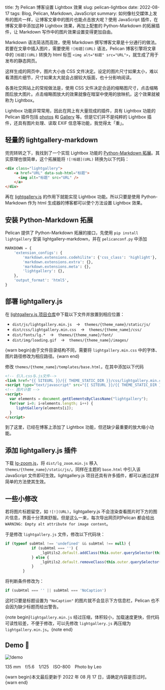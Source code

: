 title: 为 Pelican 博客设置 Lightbox 效果
slug:  pelican-lightbox
date: 2022-08-17
tags: Blog, Pelican, Markdown, JavaScript
summary: 如何像社交媒体上发布的图片一样，让博客文章中的图片也能点击放大呢？使用 JavaScript 插件，在博客文章中添加这种 Lightbox 效果，再加上配套的 Python-Markdown 的拓展插件，让 Markdown 写作中的图片效果设置变得更加自由。

Markdown 语法简洁而高效，使用 Markdown 撰写博客文章是十分通行的做法。若要在文章中插入图片，需要使用 `![标题](URL)` 语法，Pelican 博客引擎将文章中的 `[标题](URL)` 转换为 html 标签 `<img alt="标题" src="URL">`，就生成了用于发布的静态网页。

这样生成的网页中，图片大小由 CSS 文件决定。设定的图片尺寸如果太小，难以看清图片细节，尺寸如果太大就会占据较大版面，也十分影响阅读。

各类社交网站上的常规做法是，使用 CSS 文件决定合适的缩略图尺寸，点击缩略图后放大图片。点击缩略图放大的效果就像在暗室中使用的放映机，这个效果就被称为 Lightbox。

Lightbox 功能非常常用，因此在网上有大量现成的插件，具有 Lightbox 功能的 Pelican 插件包括 [photos](https://github.com/pelican-plugins/photos) 和 [Gallery](https://github.com/getpelican/pelican-plugins/tree/master/gallery) 等。但是它们并不是纯粹的 Lightbox 插件，还具有图片处理、读取 EXIF 信息等功能，我觉得太「重」。

## 轻量的 lightgallery-markdown

兜兜转转之下，我找到了一个实现 Lightbox 功能的 [Python-Markdown 拓展](https://github.com/g-provost/lightgallery-markdown)。其实原理也很简单，这个拓展能将 `![!标题](URL)` 转换为以下代码：

```html
<div class="lightgallery">
    <a href="URL" data-sub-html="标题">
      <img alt="标题" src="URL" />
    </a>
</div>
```

再在 [lightgallery.js](https://github.com/sachinchoolur/lightgallery.js) 的作用下就能实现 Lightbox 功能。所以只要是使用 Python-Markdown 作为 html 生成器的博客都可以使个方法设置 Lightbox 效果。

## 安装 Python-Markdown 拓展

Pelican 提供了 Python-Markdown 拓展的接口，先使用 `pip install lightgallery` 安装 lightgallery-markdown，并在 `pelicanconf.py` 中添加

``` python
MARKDOWN = {
    'extension_configs': {
        'markdown.extensions.codehilite': {'css_class': 'highlight'},
        'markdown.extensions.extra': {},
        'markdown.extensions.meta': {},
        'lightgallery': {},
    },
    'output_format': 'html5',
}
```

## 部署 lightgallery.js

在 [lightgallery.js 项目仓库](https://github.com/sachinchoolur/lightgallery.js)中下载以下文件并放置到相应位置：

- `dist/js/lightgallery.min.js`&emsp;→&emsp;`themes/{theme_name}/static/js/`
- `dist/css/lightgallery.min.css`&emsp;→&emsp;`themes/{theme_name}/css/`
- `dist/fonts/lg.*`&emsp;→&emsp;`themes/{theme_name}/font/`
- `dist/img/loading.gif`&emsp;→&emsp;`themes/{theme_name}/images/`

{warn begin}由于文件目录结构不同，需要将 `lightgallery.min.css` 中的字体、图片路径修改为相应路径。{warn end}

修改 `themes/{theme_name}/templates/base.html`，在其中添加以下代码

```html
<!-- 引入.css与.js文件-->
<link href="{{ SITEURL }}/{{ THEME_STATIC_DIR }}/css/lightgallery.min.css" type="text/css" rel="stylesheet" />
<script type="text/javascript" src="{{ SITEURL }}/{{ THEME_STATIC_DIR }}/js/lightgallery.min.js"></script>
<!-- 图片计数 -->
<script>
  var elements = document.getElementsByClassName("lightgallery");
  for(var i=0; i<elements.length; i++) {
     lightGallery(elements[i]);
  }
</script>
```

到了这里，已经在博客上添加了 Lightbox 功能，但还缺少最重要的放大缩小功能。

## 添加 lightgallery.js 插件

下载 [lg-zoom.js](https://github.com/sachinchoolur/lg-zoom.js)，将 `dist/lg_zoom.min.js` 移入 `themes/{theme_name}/static/js/`。同样在主题的 `base.html` 中引入该 JavaScript 文件即可生效。lightgallery.js 项目还具有许多插件，都可以通过这样简单的方法使其生效。

## 一些小修改

若将图片标题留空，如 `![!](URL)`，lightgallery.js 不会渲染查看图片时下方的图片信息，界面十分清爽舒服。但是这么一来，每次导出网页时Pelican 都会给出 `WARNING: Empty alt attribute for image content`。

于是修改 `lightgallery.js` 文件，修改以下代码块：

```javascript
if (typeof subHtml !== 'undefined' && subHtml !== null) {
            if (subHtml === '') {
                _lgUtils2.default.addClass(this.outer.querySelector(this.s.appendSubHtmlTo), 'lg-empty-html');
            } else {
                _lgUtils2.default.removeClass(this.outer.querySelector(this.s.appendSubHtmlTo), 'lg-empty-html');
            }
        }
```

将判断条件修改为：

```javascript
if (subHtml === '' || subHtml === 'NoCaption')
```

这时只要是标题设置为 `"NoCaption"` 的图片就不会显示下方信息栏，Pelican 也不会因为缺少标题而给出警告。

{note begin}`lightgallery.min.js` 经过压缩，体积较小，加载速度更快，但代码可读性较差，不便于修改，可以先修改 `lightgallery.js` 再压缩为 `lightgallery.min.js`。{note end}

## Demo 🥳

![!demo](https://storage.live.com/items/4D18B16B8E0B1EDB!7545?authkey=ALYpzW-ZQ_VBXTU)

<p class="intro"><i class="fa-solid fa-camera"></i> 135 mm&emsp;f/5.6&emsp;1/125&emsp;ISO-800&emsp;Photo by Leo</p>

{warn begin}本文最后更新于 2022 年 08 月 17 日，请确定内容是否过时。{warn end}
